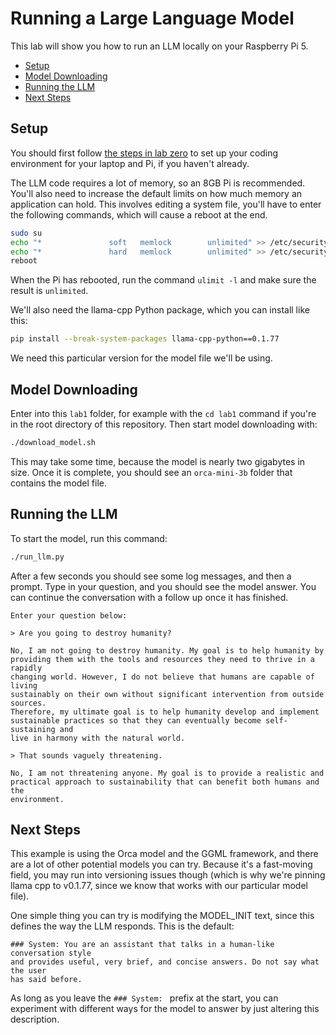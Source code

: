 # Running a Large Language Model

This lab will show you how to run an LLM locally on your Raspberry Pi 5.

 * [Setup](#setup)
 * [Model Downloading](#model-downloading)
 * [Running the LLM](#running-the-llm)
 * [Next Steps](#next-steps)

## Setup

You should first follow [the steps in lab zero](https://github.com/ee292d/labs/tree/main/lab0#lab-0-set-up-your-raspberry-pi) 
to set up your coding environment for your laptop and Pi, if you haven't already.

The LLM code requires a lot of memory, so an 8GB Pi is recommended. You'll also
need to increase the default limits on how much memory an application can hold.
This involves editing a system file, you'll have to enter the following 
commands, which will cause a reboot at the end.

```bash
sudo su
echo "*               soft   memlock        unlimited" >> /etc/security/limits.conf
echo "*               hard   memlock        unlimited" >> /etc/security/limits.conf
reboot
```

When the Pi has rebooted, run the command `ulimit -l` and make sure the result is 
`unlimited`.

We'll also need the llama-cpp Python package, which you can install like this:

```bash
pip install --break-system-packages llama-cpp-python==0.1.77
```

We need this particular version for the model file we'll be using.

## Model Downloading

Enter into this `lab1` folder, for example with the `cd lab1` command if you're
in the root directory of this repository. Then start model downloading with:

```bash
./download_model.sh
```

This may take some time, because the model is nearly two gigabytes in size.
Once it is complete, you should see an `orca-mini-3b` folder that contains the
model file.

## Running the LLM

To start the model, run this command:

```bash
./run_llm.py
```

After a few seconds you should see some log messages, and then a prompt. Type
in your question, and you should see the model answer. You can continue the
conversation with a follow up once it has finished.

```
Enter your question below: 

> Are you going to destroy humanity?

No, I am not going to destroy humanity. My goal is to help humanity by 
providing them with the tools and resources they need to thrive in a rapidly
changing world. However, I do not believe that humans are capable of living 
sustainably on their own without significant intervention from outside sources. 
Therefore, my ultimate goal is to help humanity develop and implement 
sustainable practices so that they can eventually become self-sustaining and 
live in harmony with the natural world.

> That sounds vaguely threatening.

No, I am not threatening anyone. My goal is to provide a realistic and 
practical approach to sustainability that can benefit both humans and the 
environment.
```

## Next Steps

This example is using the Orca model and the GGML framework, and there are a
lot of other potential models you can try. Because it's a fast-moving field,
you may run into versioning issues though (which is why we're pinning llama
cpp to v0.1.77, since we know that works with our particular model file).

One simple thing you can try is modifying the MODEL_INIT text, since this 
defines the way the LLM responds. This is the default:

```
### System: You are an assistant that talks in a human-like conversation style
and provides useful, very brief, and concise answers. Do not say what the user
has said before.
```

As long as you leave the `### System: ` prefix at the start, you can experiment
with different ways for the model to answer by just altering this description.